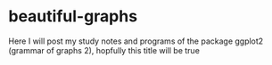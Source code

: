 # beautiful-graphs
Here I will post my study notes and programs of the package ggplot2 (grammar of graphs 2), hopfully this title will be true
